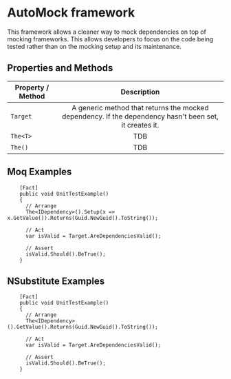 # AutoMock framework
This framework allows a cleaner way to mock dependencies on top of mocking frameworks. This allows developers to focus on the code being tested rather than on the mocking setup and its maintenance.
## Properties and Methods
| Property / Method        | Description           |
| ------------- |:-------------:|
| `Target`      | A generic method that returns the mocked dependency. If the dependency hasn't been set, it creates it. |
| `The<T>`      | TDB      |
| `The()` | TDB      |

## Moq Examples
```
    [Fact]
    public void UnitTestExample()
    {
      // Arrange
      The<IDependency>().Setup(x => x.GetValue()).Returns(Guid.NewGuid().ToString());

      // Act
      var isValid = Target.AreDependenciesValid();

      // Assert
      isValid.Should().BeTrue();
    }
```
## NSubstitute Examples
```
    [Fact]
    public void UnitTestExample()
    {
      // Arrange
      The<IDependency>().GetValue().Returns(Guid.NewGuid().ToString());

      // Act
      var isValid = Target.AreDependenciesValid();

      // Assert
      isValid.Should().BeTrue();
    }
```